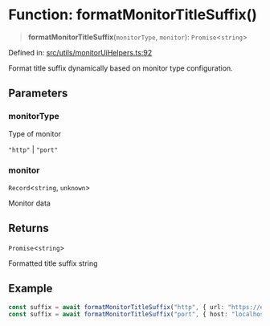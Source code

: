 # Function: formatMonitorTitleSuffix()

> **formatMonitorTitleSuffix**(`monitorType`, `monitor`): `Promise`\<`string`\>

Defined in: [src/utils/monitorUiHelpers.ts:92](https://github.com/Nick2bad4u/Uptime-Watcher/blob/2a45eeb1723f8f7089001af2c92aa07d82dfe7e4/src/utils/monitorUiHelpers.ts#L92)

Format title suffix dynamically based on monitor type configuration.

## Parameters

### monitorType

Type of monitor

`"http"` | `"port"`

### monitor

`Record`\<`string`, `unknown`\>

Monitor data

## Returns

`Promise`\<`string`\>

Formatted title suffix string

## Example

```typescript
const suffix = await formatMonitorTitleSuffix("http", { url: "https://example.com" }); // " (https://example.com)"
const suffix = await formatMonitorTitleSuffix("port", { host: "localhost", port: 80 }); // " (localhost:80)"
```
